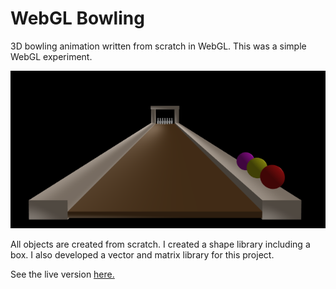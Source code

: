 # WebGL Bowling

3D bowling animation written from scratch in WebGL. This was a simple WebGL experiment. 

![bowling-animation](/images/bowling.png)

All objects are created from scratch. I created a shape library including a box. I also developed a vector and matrix library for this project.

See the live version [here.](https://cbillingham.github.io/webgl-bowling/bowling)


